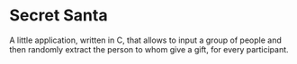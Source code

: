 # Secret Santa

A little application, written in C, that allows to input a group of people and then randomly extract the person to whom give a gift, for every participant. 
